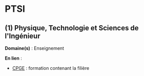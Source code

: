 # PTSI

## (1) Physique, Technologie et Sciences de l'Ingénieur

**Domaine(s)** : Enseignement

**En lien** :

+ [CPGE](../C/cpge.md) : formation contenant la filière
